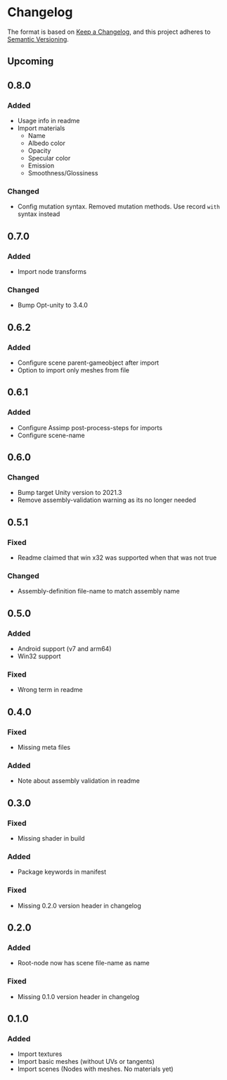 ﻿# Changelog

The format is based on [Keep a Changelog](https://keepachangelog.com/en/1.0.0/),
and this project adheres
to [Semantic Versioning](https://semver.org/spec/v2.0.0.html).

## Upcoming

## 0.8.0

### Added

- Usage info in readme
- Import materials
  - Name
  - Albedo color
  - Opacity
  - Specular color
  - Emission
  - Smoothness/Glossiness

### Changed

- Config mutation syntax. Removed mutation methods.
  Use record `with` syntax instead

## 0.7.0

### Added

- Import node transforms

### Changed

- Bump Opt-unity to 3.4.0

## 0.6.2

### Added

- Configure scene parent-gameobject after import
- Option to import only meshes from file

## 0.6.1

### Added

- Configure Assimp post-process-steps for imports
- Configure scene-name

## 0.6.0

### Changed

- Bump target Unity version to 2021.3
- Remove assembly-validation warning as its no longer needed

## 0.5.1

### Fixed

- Readme claimed that win x32 was supported when that was not true

### Changed

- Assembly-definition file-name to match assembly name

## 0.5.0

### Added

- Android support (v7 and arm64)
- Win32 support

### Fixed

- Wrong term in readme

## 0.4.0

### Fixed

- Missing meta files

### Added

- Note about assembly validation in readme

## 0.3.0

### Fixed

- Missing shader in build

### Added

- Package keywords in manifest

### Fixed

- Missing 0.2.0 version header in changelog

## 0.2.0

### Added

- Root-node now has scene file-name as name

### Fixed

- Missing 0.1.0 version header in changelog

## 0.1.0

### Added

- Import textures
- Import basic meshes (without UVs or tangents)
- Import scenes (Nodes with meshes. No materials yet)